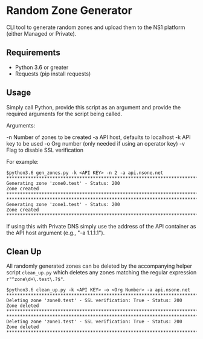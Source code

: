 # Random Zone Generator

CLI tool to generate random zones and upload them to the NS1 platform (either Managed or Private).

## Requirements

- Python 3.6 or greater
- Requests (pip install requests)

## Usage

Simply call Python, provide this script as an argument and provide the required arguments for the script being called.

Arguments:

-n Number of zones to be created
-a API host, defaults to localhost
-k API key to be used
-o Org number (only needed if using an operator key)
-v Flag to disable SSL verification

For example:

```shell
$python3.6 gen_zones.py -k <API KEY> -n 2 -a api.nsone.net
*******************************************************************************
Generating zone 'zone0.test' - Status: 200
Zone created
*******************************************************************************
*******************************************************************************
Generating zone 'zone1.test' - Status: 200
Zone created
*******************************************************************************
```

If using this with Private DNS simply use the address of the API container as the API host argument (e.g., "-a 1.1.1.1").

## Clean Up

All randomly generated zones can be deleted by the accompanying helper script `clean_up.py` which deletes any zones matching the regular expression `r"^zone\d+\.test\.?$"`.

```shell
$python3.6 clean_up.py -k <API KEY> -o <Org Number> -a api.nsone.net
*******************************************************************************
Deleting zone 'zone0.test' - SSL verification: True - Status: 200
Zone deleted
*******************************************************************************
*******************************************************************************
Deleting zone 'zone1.test' - SSL verification: True - Status: 200
Zone deleted
*******************************************************************************
```
